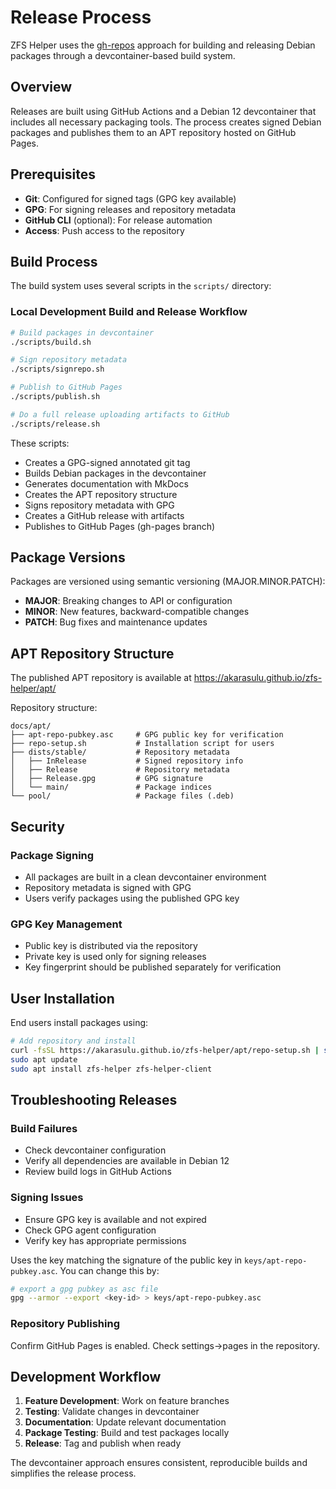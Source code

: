 # Release Process

ZFS Helper uses the [gh-repos](https://github.com/akarasulu/gh-repos) approach for building and releasing Debian packages through a devcontainer-based build system.

## Overview

Releases are built using GitHub Actions and a Debian 12 devcontainer that includes all necessary packaging tools. The process creates signed Debian packages and publishes them to an APT repository hosted on GitHub Pages.

## Prerequisites

- **Git**: Configured for signed tags (GPG key available)
- **GPG**: For signing releases and repository metadata
- **GitHub CLI** (optional): For release automation
- **Access**: Push access to the repository

## Build Process

The build system uses several scripts in the `scripts/` directory:

### Local Development Build and Release Workflow

```bash
# Build packages in devcontainer
./scripts/build.sh

# Sign repository metadata
./scripts/signrepo.sh

# Publish to GitHub Pages
./scripts/publish.sh

# Do a full release uploading artifacts to GitHub
./scripts/release.sh
```

These scripts:

- Creates a GPG-signed annotated git tag
- Builds Debian packages in the devcontainer
- Generates documentation with MkDocs
- Creates the APT repository structure
- Signs repository metadata with GPG
- Creates a GitHub release with artifacts
- Publishes to GitHub Pages (gh-pages branch)

## Package Versions

Packages are versioned using semantic versioning (MAJOR.MINOR.PATCH):
- **MAJOR**: Breaking changes to API or configuration
- **MINOR**: New features, backward-compatible changes
- **PATCH**: Bug fixes and maintenance updates

## APT Repository Structure

The published APT repository is available at <https://akarasulu.github.io/zfs-helper/apt/>

Repository structure:
```
docs/apt/
├── apt-repo-pubkey.asc     # GPG public key for verification
├── repo-setup.sh           # Installation script for users
├── dists/stable/           # Repository metadata
│   ├── InRelease           # Signed repository info
│   ├── Release             # Repository metadata
│   ├── Release.gpg         # GPG signature
│   └── main/               # Package indices
└── pool/                   # Package files (.deb)
```

## Security

### Package Signing

- All packages are built in a clean devcontainer environment
- Repository metadata is signed with GPG
- Users verify packages using the published GPG key

### GPG Key Management

- Public key is distributed via the repository
- Private key is used only for signing releases
- Key fingerprint should be published separately for verification

## User Installation

End users install packages using:

```bash
# Add repository and install
curl -fsSL https://akarasulu.github.io/zfs-helper/apt/repo-setup.sh | sudo bash
sudo apt update
sudo apt install zfs-helper zfs-helper-client
```

## Troubleshooting Releases

### Build Failures

- Check devcontainer configuration
- Verify all dependencies are available in Debian 12
- Review build logs in GitHub Actions

### Signing Issues

- Ensure GPG key is available and not expired
- Check GPG agent configuration
- Verify key has appropriate permissions

Uses the key matching the signature of the public key in `keys/apt-repo-pubkey.asc`. You can change this by:

```bash
# export a gpg pubkey as asc file
gpg --armor --export <key-id> > keys/apt-repo-pubkey.asc
```

### Repository Publishing

Confirm GitHub Pages is enabled. Check settings->pages in the repository.

## Development Workflow

1. **Feature Development**: Work on feature branches
2. **Testing**: Validate changes in devcontainer
3. **Documentation**: Update relevant documentation
4. **Package Testing**: Build and test packages locally
5. **Release**: Tag and publish when ready

The devcontainer approach ensures consistent, reproducible builds and simplifies the release process.
